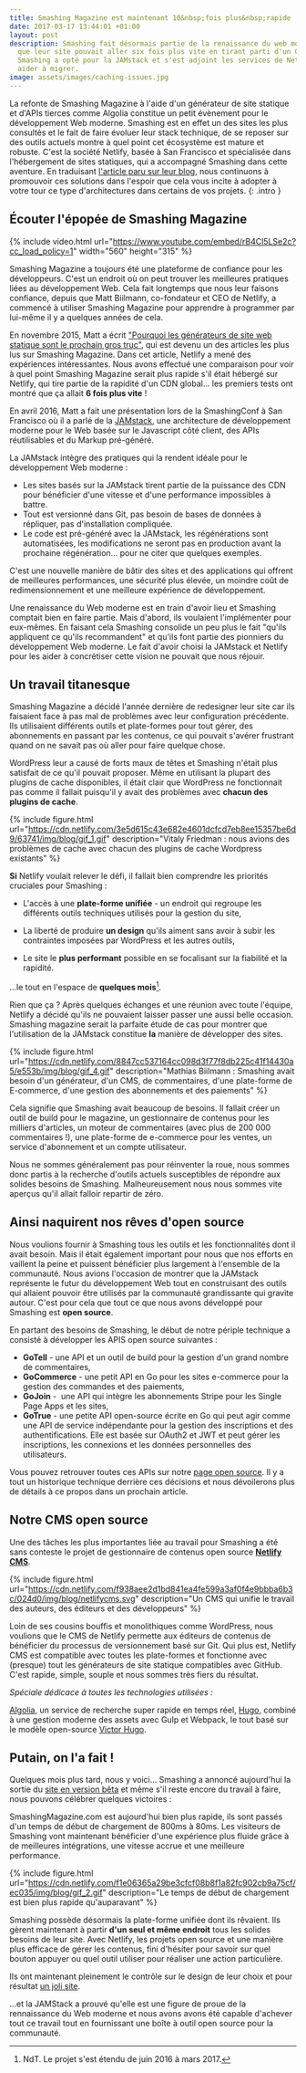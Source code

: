 ```yaml
---
title: Smashing Magazine est maintenant 10&nbsp;fois plus&nbsp;rapide
date: 2017-03-17 13:44:01 +01:00
layout: post
description: Smashing fait désormais partie de la renaissance du web moderne. Sachant
  que leur site pouvait aller six fois plus vite en tirant parti d'un CDN global,
  Smashing a opté pour la JAMstack et s'est adjoint les services de Netlify pour les
  aider à migrer.
image: assets/images/caching-issues.jpg
---
```


La refonte de Smashing Magazine à l'aide d'un générateur de site statique et d'APIs tierces comme Algolia constitue un petit évènement pour le développement Web moderne. Smashing est en effet un des sites les plus consultés et le fait de faire évoluer leur stack technique, de se reposer sur des outils actuels montre à quel point cet écosystème est mature et robuste. C'est la société Netlify, basée à San Francisco et spécialisée dans l'hébergement de sites statiques, qui a accompagné Smashing dans cette aventure. En traduisant [l'article paru sur leur blog](https://www.netlify.com/blog/2017/03/16/smashing-magazine-just-got-10x-faster/), nous continuons à promouvoir ces solutions dans l'espoir que cela vous incite à adopter à votre tour ce type d'architectures dans certains de vos projets.
{: .intro }

## Écouter l'épopée de Smashing Magazine

{% include video.html url="https://www.youtube.com/embed/rB4Cl5LSe2c?cc_load_policy=1" width="560" height="315" %}

Smashing Magazine a toujours été une plateforme de confiance pour les développeurs. C'est un endroit où on peut trouver les meilleures pratiques liées au développement Web. Cela fait longtemps que nous leur faisons confiance, depuis que Matt Biilmann, co-fondateur et CEO de Netlify, a commencé à utiliser Smashing Magazine pour apprendre à programmer par lui-même il y a quelques années de cela.

En novembre 2015, Matt a écrit ["Pourquoi les générateurs de site web statique sont le prochain gros truc"](https://www.smashingmagazine.com/2015/11/modern-static-website-generators-next-big-thing/), qui est devenu un des articles les plus lus sur Smashing Magazine. Dans cet article, Netlify a mené des expériences intéressantes. Nous avons effectué une comparaison pour voir à quel point Smashing Magazine serait plus rapide s'il était hébergé sur Netlify, qui tire partie de la rapidité d'un CDN global… les premiers tests ont montré que ça allait **6 fois plus vite** !

En avril 2016, Matt a fait une présentation lors de la SmashingConf à San Francisco où il a parlé de la [JAMstack](https://jamstack.org/), une architecture de développement moderne pour le Web basée sur le Javascript côté client, des APIs réutilisables et du Markup pré-généré.

La JAMstack intègre des pratiques qui la rendent idéale pour le développement Web moderne :

-   Les sites basés sur la JAMstack tirent partie de la puissance des CDN pour bénéficier d'une vitesse et d'une performance impossibles à battre.
-   Tout est versionné dans Git, pas besoin de bases de données à répliquer, pas d'installation compliquée.
-   Le code est pré-généré avec la JAMstack, les régénérations sont automatisées, les modifications ne seront pas en production avant la prochaine régénération… pour ne citer que quelques exemples.

C'est une nouvelle manière de bâtir des sites et des applications qui offrent de meilleures performances, une sécurité plus élevée, un moindre coût de redimensionnement et une meilleure expérience de développement.

Une renaissance du Web moderne est en train d'avoir lieu et Smashing comptait bien en faire partie. Mais d'abord, ils voulaient l'implémenter pour eux-mêmes. En faisant cela Smashing consolide un peu plus le fait "qu'ils appliquent ce qu'ils recommandent" et qu'ils font partie des pionniers du développement Web moderne. Le fait d'avoir choisi la JAMstack et Netlify pour les aider à concrétiser cette vision ne pouvait que nous réjouir.

## Un travail titanesque

Smashing Magazine a décidé l'année dernière de redesigner leur site car ils faisaient face à pas mal de problèmes avec leur configuration précédente. Ils utilisaient différents outils et plate-formes pour tout gérer, des abonnements en passant par les contenus, ce qui pouvait s'avérer frustrant quand on ne savait pas où aller pour faire quelque chose.

WordPress leur a causé de forts maux de têtes et Smashing n'était plus satisfait de ce qu'il pouvait proposer. Même en utilisant la plupart des plugins de cache disponibles, il était clair que WordPress ne fonctionnait pas comme il fallait puisqu'il y avait des problèmes avec **chacun des plugins de cache**.

{% include figure.html url="https://cdn.netlify.com/3e5d615c43e682e4601dcfcd7eb8ee15357be6d9/63741/img/blog/gif_1.gif" description="Vitaly Friedman : nous avions des problèmes de cache avec chacun des plugins de cache Wordpress existants" %}

**Si** Netlify voulait relever le défi, il fallait bien comprendre les priorités cruciales pour Smashing :

-   L'accès à une **plate-forme unifiée** - un endroit qui regroupe les différents outils techniques utilisés pour la gestion du site,

-   La liberté de produire **un design** qu'ils aiment sans avoir à subir les contraintes imposées par WordPress et les autres outils,

-   Le site le **plus performant** possible en se focalisant sur la fiabilité et la rapidité.

…le tout en l'espace de **quelques mois**[^1].

[^1]: NdT. Le projet s'est étendu de juin 2016 à mars 2017.

Rien que ça ? Après quelques échanges et une réunion avec toute l'équipe, Netlify a décidé qu'ils ne pouvaient laisser passer une aussi belle occasion. Smashing magazine serait la parfaite étude de cas pour montrer que l'utilisation de la JAMstack constitue **la** manière de développer des sites.

{% include figure.html url="https://cdn.netlify.com/8847cc537164cc098d3f77f8db225c41f14430a5/e553b/img/blog/gif_4.gif" description="Mathias Biilmann : Smashing avait besoin d'un générateur, d'un CMS, de commentaires, d'une plate-forme de E-commerce, d'une gestion des abonnements et des paiements" %}

Cela signifie que Smashing avait beaucoup de besoins. Il fallait créer un outil de build pour le magazine, un gestionnaire de contenus pour les milliers d'articles, un moteur de commentaires (avec plus de 200 000 commentaires !), une plate-forme de e-commerce pour les ventes, un service d'abonnement et un compte utilisateur.

Nous ne sommes généralement pas pour réinventer la roue, nous sommes donc partis à la recherche d'outils actuels susceptibles de répondre aux solides besoins de Smashing. Malheureusement nous nous sommes vite aperçus qu'il allait falloir repartir de zéro.

## Ainsi naquirent nos rêves d'open source

Nous voulions fournir à Smashing tous les outils et les fonctionnalités dont il avait besoin. Mais il était également important pour nous que nos efforts en vaillent la peine et puissent bénéficier plus largement à l'ensemble de la communauté. Nous avions l'occasion de montrer que la JAMstack représente le futur du développement Web tout en construisant des outils qui allaient pouvoir être utilisés par la communauté grandissante qui gravite autour. C'est pour cela que tout ce que nous avons développé pour Smashing est **open source**.

En partant des besoins de Smashing, le début de notre périple technique a consisté à développer les APIS open source suivantes :

-   **GoTell** - une API et un outil de build pour la gestion d'un grand nombre de commentaires,
-   **GoCommerce** - une petit API en Go pour les sites e-commerce pour la gestion des commandes et des paiements,
-   **GoJoin** -  une API qui intègre les abonnements Stripe pour les Single Page Apps et les sites,
-   **GoTrue** - une petite API open-source écrite en Go qui peut agir comme une API de service indépendante pour la gestion des inscriptions et des authentifications. Elle est basée sur OAuth2 et JWT et peut gérer les inscriptions, les connexions et les données personnelles des utilisateurs.

Vous pouvez retrouver toutes ces APIs sur notre [page open source](https://www.netlify.com/open-source/). Il y a tout un historique technique derrière ces décisions et nous dévoilerons plus de détails à ce propos dans un prochain article.

## Notre CMS open source

Une des tâches les plus importantes liée au travail pour Smashing a été sans conteste le projet de gestionnaire de contenus open source **[Netlify
CMS](https://www.netlifycms.org/)**.

{% include figure.html url="https://cdn.netlify.com/f938aee2d1bd841ea4fe599a3af0f4e9bbba6b3c/024d0/img/blog/netlifycms.svg" description="Un CMS qui unifie le travail des auteurs, des éditeurs et des développeurs" %}

Loin de ses cousins bouffis et monolithiques comme WordPress, nous voulions que le CMS de Netlify permette aux éditeurs de contenus de bénéficier du processus de versionnement basé sur Git. Qui plus est, Netlify CMS est compatible avec toutes les plate-formes et fonctionne avec (presque) tout les générateurs de site statique compatibles avec GitHub. C'est rapide, simple, souple et nous sommes très fiers du résultat.

*Spéciale dédicace à toutes les technologies utilisées :*

[Algolia](https://www.algolia.com/), un service de recherche super rapide en temps réel, [Hugo](http://gohugo.io/), combiné à une gestion moderne des assets avec Gulp et Webpack, le tout basé sur le modèle open-source [Victor Hugo](https://github.com/netlify/victor-hugo).

## Putain, on l'a fait !

Quelques mois plus tard, nous y voici… Smashing a annoncé aujourd'hui la sortie du [site en version bêta](https://next.smashingmagazine.com/) et même s'il reste encore du travail à faire, nous pouvons célébrer quelques victoires :

SmashingMagazine.com est aujourd'hui bien plus rapide, ils sont passés d'un temps de début de chargement de 800ms à 80ms. Les visiteurs de Smashing vont maintenant bénéficier d'une expérience plus fluide grâce à de meilleures intégrations, une vitesse accrue et une meilleure performance.

{% include figure.html url="https://cdn.netlify.com/f1e06365a29be3cfcf08b8f1a82fc902cb9a75cf/ec035/img/blog/gif_2.gif" description="Le temps de début de chargement est bien plus rapide qu'auparavant" %}

Smashing possède désormais la plate-forme unifiée dont ils rêvaient. Ils gèrent maintenant à partir **d'un seul et même endroit** tous les solides besoins de leur site. Avec Netlify, les projets open source et une manière plus efficace de gérer les contenus, fini d'hésiter pour savoir sur quel bouton appuyer ou quel outil utiliser pour réaliser une action particulière.

Ils ont maintenant pleinement le contrôle sur le design de leur choix et pour résultat [un joli site](https://next.smashingmagazine.com/).

…et la JAMStack a prouvé qu'elle est une figure de proue de la rennaissance du Web moderne et nous avons avons été capable d'achever tout ce travail tout en fournissant une boîte à outil open source pour la communauté.
